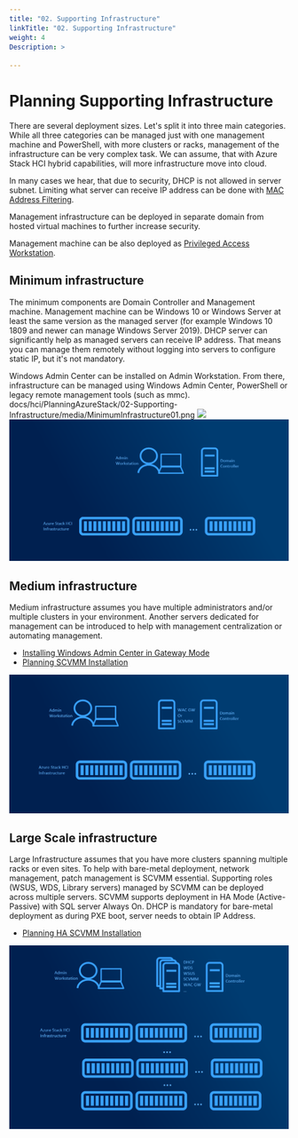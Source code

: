 ```yaml
---
title: "02. Supporting Infrastructure"
linkTitle: "02. Supporting Infrastructure"
weight: 4
Description: >

---
```


# Planning Supporting Infrastructure

There are several deployment sizes. Let's split it into three main categories. While all three categories can be managed just with one management machine and PowerShell, with more clusters or racks, management of the infrastructure can be very complex task. We can assume, that with Azure Stack HCI hybrid capabilities, will more infrastructure move into cloud.

In many cases we hear, that due to security, DHCP is not allowed in server subnet. Limiting what server can receive IP address can be done with [MAC Address Filtering](https://learn.microsoft.com/en-us/powershell/module/dhcpserver/add-dhcpserverv4filter).

Management infrastructure can be deployed in separate domain from hosted virtual machines to further increase security.

Management machine can be also deployed as [Privileged Access Workstation](https://learn.microsoft.com/en-us/windows-server/identity/securing-privileged-access/privileged-access-workstations).

## Minimum infrastructure

The minimum components are Domain Controller and Management machine. Management machine can be Windows 10 or Windows Server at least the same version as the managed server (for example Windows 10 1809 and newer can manage Windows Server 2019). DHCP server can significantly help as managed servers can receive IP address. That means you can manage them remotely without logging into servers to configure static IP, but it's not mandatory.

Windows Admin Center can be installed on Admin Workstation. From there, infrastructure can be managed using Windows Admin Center, PowerShell or legacy remote management tools (such as mmc).
docs/hci/PlanningAzureStack/02-Supporting-Infrastructure/media/MinimumInfrastructure01.png
![](02-Supporting-Infrastructure/media/MinimumInfrastructure01.png)
![](/docs/hci/PlanningAzureStack/02-Supporting-Infrastructure/media/MinimumInfrastructure01.png)

## Medium infrastructure

Medium infrastructure assumes you have multiple administrators and/or multiple clusters in your environment. Another servers dedicated for management can be introduced to help with management centralization or automating management.

- [Installing Windows Admin Center in Gateway Mode](https://learn.microsoft.com/en-us/windows-server/manage/windows-admin-center/deploy/install#install-on-server-core)
- [Planning SCVMM Installation](https://learn.microsoft.com/en-us/system-center/vmm/plan-install?view=sc-vmm-2019)

![](/docs/hci/PlanningAzureStack/02-Supporting-Infrastructure/media/MediumInfrastructure01.png)

## Large Scale infrastructure

Large Infrastructure assumes that you have more clusters spanning multiple racks or even sites. To help with bare-metal deployment, network management, patch management is SCVMM essential. Supporting roles (WSUS, WDS, Library servers) managed by SCVMM can be deployed across multiple servers. SCVMM supports deployment in HA Mode (Active-Passive) with SQL server Always On. DHCP is mandatory for bare-metal deployment as during PXE boot, server needs to obtain IP Address.

- [Planning HA SCVMM Installation](https://learn.microsoft.com/en-us/system-center/vmm/plan-ha-install?view=sc-vmm-2019)

![](/docs/hci/PlanningAzureStack/02-Supporting-Infrastructure/media/LargeScaleInfrastructure01.png)
